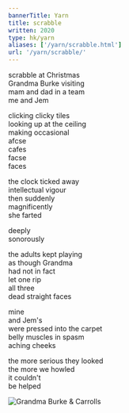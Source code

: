 ```yaml
---
bannerTitle: Yarn
title: scrabble
written: 2020
type: hk/yarn
aliases: ['/yarn/scrabble.html']
url: '/yarn/scrabble/'
---
```


scrabble at Christmas  
Grandma Burke visiting  
mam and dad in a team  
me and Jem   


clicking clicky tiles  
looking up at the ceiling  
making occasional  
afcse  
cafes  
facse  
faces


the clock ticked away  
intellectual vigour  
then suddenly  
magnificently  
she farted  


deeply  
sonorously  


the adults kept playing  
as though Grandma  
had not in fact  
let one rip  
all three  
dead straight faces  


mine  
and Jem's  
were pressed into the carpet  
belly muscles in spasm  
aching cheeks  


the more serious they looked  
the more we howled  
it couldn't  
be helped

![Grandma Burke & Carrolls](/images/bucket/carrolls_grandmab.jpg "Grandma Burke & Carrolls")
